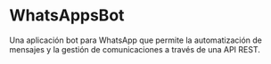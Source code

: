 # WhatsAppsBot
 Una aplicación bot para WhatsApp que permite la automatización de mensajes y la gestión de comunicaciones a través de una API REST.
